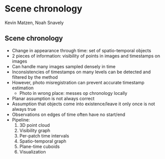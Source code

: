 # Scene chronology
Kevin Matzen, Noah Snavely

## Scene chronology
- Change in appearance through time: set of spatio-temporal objects
- 2 pieces of information: visibility of points in images and timestamps on images
- Can handle many images sampled densely in time
- Inconsistencies of timestamps on many levels can be detected and filtered by the method
- However, photo misregistration can prevent accurate timestamp estimation
	- Photo in wrong place: messes op chronology locally
- Planar assumption is not always correct
- Assumption that objects come into existence/leave it only once is not always true
- Observations on edges of time often have no start/end
- Pipeline:
	1. 3D point cloud
	2. Visibility graph
	3. Per-patch time intervals
	4. Spatio-temporal graph
	5. Plane-time cuboids
	6. Visualization
